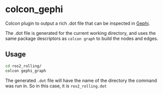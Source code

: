 # colcon_gephi

Colcon plugin to output a rich .dot file that can be inspected in [Gephi](https://github.com/gephi/gephi).

The .dot file is generated for the current working directory, and uses the same package descriptors as `colcon graph` to
build the nodes and edges.

## Usage
```bash
cd ros2_rolling/
colcon gephi_graph
```

The generated `.dot` file will have the name of the directory the command was run in. So in this case, 
it is `ros2_rolling.dot`